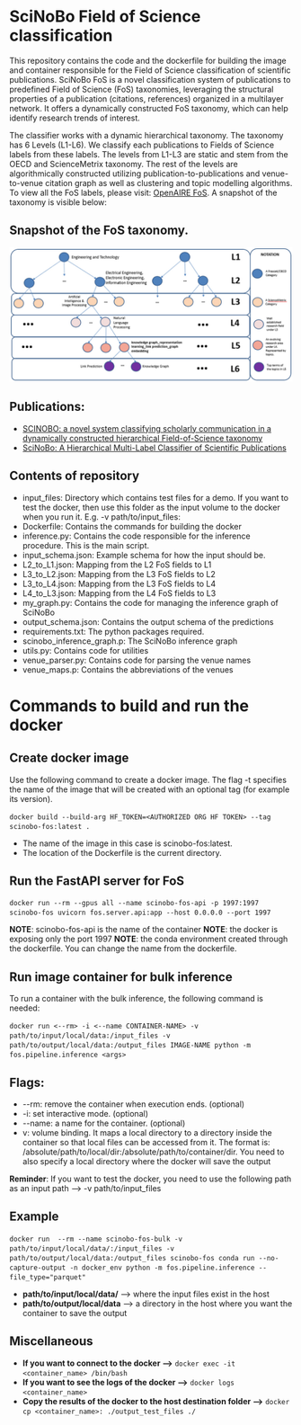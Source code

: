 # SciNoBo Field of Science classification

This repository contains the code and the dockerfile for building the image and container responsible for the Field of Science classification of scientific publications. SciNoBo FoS is a novel classification system of publications to predefined Field of Science (FoS) taxonomies, leveraging the structural properties of a publication (citations, references) organized in a multilayer network. It offers a dynamically constructed FoS taxonomy, which can help ​​identify research trends of interest.

The classifier works with a dynamic hierarchical taxonomy. The taxonomy has 6 Levels (L1-L6). We classify each publications to Fields of Science labels from these labels. The levels from L1-L3 are static and stem from the OECD and ScienceMetrix taxonomy. The rest of the levels are algorithmically constructed utilizing publication-to-publications and venue-to-venue citation graph as well as clustering and topic modelling algorithms. To view all the FoS labels, please visit: [OpenAIRE FoS](https://explore.openaire.eu/fields-of-science). A snapshot of the taxonomy is visible below:

## Snapshot of the FoS taxonomy.
![image](docs/images/frma-08-1149834-g003.jpg)

## Publications:
- [SCINOBO: a novel system classifying scholarly communication in a dynamically constructed hierarchical Field-of-Science taxonomy](https://www.frontiersin.org/articles/10.3389/frma.2023.1149834/full)
- [SciNoBo: A Hierarchical Multi-Label Classifier of Scientific Publications](https://dl.acm.org/doi/10.1145/3487553.3524677)

## Contents of repository
- input_files: Directory which contains test files for a demo. If you want to test the docker, then use this folder as the input volume to the docker when you run it. E.g. -v path/to/input_files:
- Dockerfile: Contains the commands for building the docker
- inference.py: Contains the code responsible for the inference procedure. This is the main script.
- input_schema.json: Example schema for how the input should be.
- L2_to_L1.json: Mapping from the L2 FoS fields to L1
- L3_to_L2.json: Mapping from the L3 FoS fields to L2
- L3_to_L4.json: Mapping from the L3 FoS fields to L4
- L4_to_L3.json: Mapping from the L4 FoS fields to L3
- my_graph.py: Contains the code for managing the inference graph of SciNoBo
- output_schema.json: Contains the output schema of the predictions
- requirements.txt: The python packages required.
- scinobo_inference_graph.p: The SciNoBo inference graph
- utils.py: Contains code for utilities
- venue_parser.py: Contains code for parsing the venue names
- venue_maps.p: Contains the abbreviations of the venues

# Commands to build and run the docker

## Create docker image
Use the following command to create a docker image.
The flag -t specifies the name of the image that will be created with an optional tag (for example its version).

`docker build --build-arg HF_TOKEN=<AUTHORIZED ORG HF TOKEN> --tag scinobo-fos:latest .`

- The name of the image in this case is scinobo-fos:latest.
- The location of the Dockerfile is the current directory.

## Run the FastAPI server for FoS
`docker run --rm --gpus all --name scinobo-fos-api -p 1997:1997 scinobo-fos uvicorn fos.server.api:app --host 0.0.0.0 --port 1997`

**NOTE**: scinobo-fos-api is the name of the container
**NOTE**: the docker is exposing only the port 1997
**NOTE**: the conda environment created through the dockerfile. You can change the name from the dockerfile.

## Run image container for bulk inference
To run a container with the bulk inference, the following command is needed:

`docker run <--rm> -i <--name CONTAINER-NAME> -v path/to/input/local/data:/input_files -v path/to/output/local/data:/output_files IMAGE-NAME python -m fos.pipeline.inference <args>`

## Flags:
- --rm: remove the container when execution ends. (optional)
- -i: set interactive mode. (optional)
- --name: a name for the container. (optional)
- v: volume binding. It maps a local directory to a directory inside the container so that local files can be accessed from it. The format is: /absolute/path/to/local/dir:/absolute/path/to/container/dir. You need to also specify a local directory where the docker will save the output

**Reminder**: If you want to test the docker, you need to use the following path as an input path --> -v path/to/input_files

## Example

`docker run  --rm --name scinobo-fos-bulk -v path/to/input/local/data/:/input_files -v path/to/output/local/data:/output_files scinobo-fos conda run --no-capture-output -n docker_env python -m fos.pipeline.inference --file_type="parquet"`

- **path/to/input/local/data/** --> where the input files exist in the host
- **path/to/output/local/data** --> a directory in the host where you want the container to save the output

## Miscellaneous
- **If you want to connect to the docker -->** `docker exec -it <container_name> /bin/bash`
- **If you want to see the logs of the docker -->** `docker logs <container_name>`
- **Copy the results of the docker to the host destination folder -->** `docker cp <container_name>: ./output_test_files ./`
